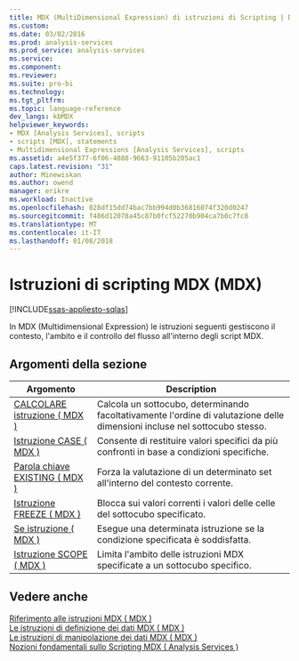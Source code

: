 ```yaml
---
title: MDX (MultiDimensional Expression) di istruzioni di Scripting | Documenti Microsoft
ms.custom: 
ms.date: 03/02/2016
ms.prod: analysis-services
ms.prod_service: analysis-services
ms.service: 
ms.component: 
ms.reviewer: 
ms.suite: pro-bi
ms.technology: 
ms.tgt_pltfrm: 
ms.topic: language-reference
dev_langs: kbMDX
helpviewer_keywords:
- MDX [Analysis Services], scripts
- scripts [MDX], statements
- Multidimensional Expressions [Analysis Services], scripts
ms.assetid: a4e5f377-6f06-4888-9663-91105b205ac1
caps.latest.revision: "31"
author: Minewiskan
ms.author: owend
manager: erikre
ms.workload: Inactive
ms.openlocfilehash: 028df15dd74bac7bb994d0b36816074f320d0247
ms.sourcegitcommit: f486d12078a45c87b0fcf52270b904ca7b0c7fc8
ms.translationtype: MT
ms.contentlocale: it-IT
ms.lasthandoff: 01/08/2018
---
```

# <a name="mdx-scripting-statements-mdx"></a>Istruzioni di scripting MDX (MDX)
[!INCLUDE[ssas-appliesto-sqlas](../includes/ssas-appliesto-sqlas.md)]

  In MDX (Multidimensional Expression) le istruzioni seguenti gestiscono il contesto, l'ambito e il controllo del flusso all'interno degli script MDX.  
  
## <a name="in-this-section"></a>Argomenti della sezione  
  
|Argomento|Description|  
|-----------|-----------------|  
|[CALCOLARE istruzione &#40; MDX &#41;](../mdx/mdx-scripting-calculate.md)|Calcola un sottocubo, determinando facoltativamente l'ordine di valutazione delle dimensioni incluse nel sottocubo stesso.|  
|[Istruzione CASE &#40; MDX &#41;](../mdx/case-statement-mdx.md)|Consente di restituire valori specifici da più confronti in base a condizioni specifiche.|  
|[Parola chiave EXISTING &#40; MDX &#41;](../analysis-services/multidimensional-models/mdx/mdx-query-existing-keyword.md)|Forza la valutazione di un determinato set all'interno del contesto corrente.|  
|[Istruzione FREEZE &#40; MDX &#41;](../mdx/mdx-scripting-freeze.md)|Blocca sui valori correnti i valori delle celle del sottocubo specificato.|  
|[Se istruzione &#40; MDX &#41;](../mdx/mdx-scripting-if.md)|Esegue una determinata istruzione se la condizione specificata è soddisfatta.|  
|[Istruzione SCOPE &#40; MDX &#41;](../mdx/mdx-scripting-scope.md)|Limita l'ambito delle istruzioni MDX specificate a un sottocubo specifico.|  
  
## <a name="see-also"></a>Vedere anche  
 [Riferimento alle istruzioni MDX &#40; MDX &#41;](../mdx/mdx-statement-reference-mdx.md)   
 [Le istruzioni di definizione dei dati MDX &#40; MDX &#41;](../mdx/mdx-data-definition-statements-mdx.md)   
 [Le istruzioni di manipolazione dei dati MDX &#40; MDX &#41;](../mdx/mdx-data-manipulation-statements-mdx.md)   
 [Nozioni fondamentali sullo Scripting MDX &#40; Analysis Services &#41;](../analysis-services/multidimensional-models/mdx/mdx-scripting-fundamentals-analysis-services.md)  
  
  
